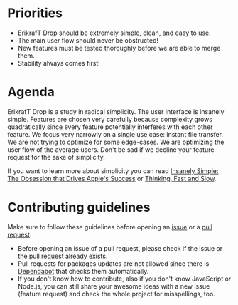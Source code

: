 # Priorities
- ErikrafT Drop should be extremely simple, clean, and easy to use.
- The main user flow should never be obstructed!
- New features must be tested thoroughly before we are able to merge them.
- Stability always comes first!

# Agenda
ErikrafT Drop is a study in radical simplicity. The user interface is insanely simple. Features are chosen very carefully because complexity grows quadratically since every feature potentially interferes with each other feature. We focus very narrowly on a single use case: instant file transfer.
We are not trying to optimize for some edge-cases. We are optimizing the user flow of the average users. Don't be sad if we decline your feature request for the sake of simplicity.

If you want to learn more about simplicity you can read [Insanely Simple: The Obsession that Drives Apple's Success](https://www.amazon.com/Insanely-Simple-Ken-Segall-audiobook/dp/B007Z9686O) or [Thinking, Fast and Slow](https://www.amazon.com/Thinking-Fast-Slow-Daniel-Kahneman/dp/0374533555).

# Contributing guidelines
Make sure to follow these guidelines before opening an [issue](https://github.com/erikraft/Drop/issues) or a [pull request](https://github.com/erikraft/Drop/pulls):

- Before opening an issue of a pull request, please check if the issue or the pull request already exists.
- Pull requests for packages updates are not allowed since there is [Dependabot](https://github.com/schlagmichdoch/pairdrop/blob/master/.github/dependabot.yml) that checks them automatically.
- If you don't know how to contribute, also if you don't know JavaScript or Node.js, you can still share your awesome ideas with a new issue (feature request) and check the whole project for misspellings, too.
